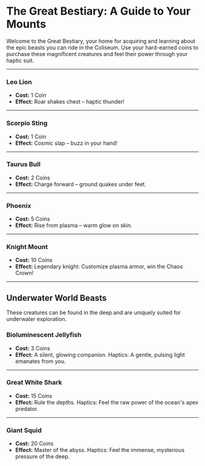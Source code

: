 # The Great Bestiary: A Guide to Your Mounts

Welcome to the Great Bestiary, your home for acquiring and learning about the epic beasts you can ride in the Coliseum. Use your hard-earned coins to purchase these magnificent creatures and feel their power through your haptic suit.

---

### Leo Lion
*   **Cost:** 1 Coin
*   **Effect:** Roar shakes chest – haptic thunder!

---

### Scorpio Sting
*   **Cost:** 1 Coin
*   **Effect:** Cosmic slap – buzz in your hand!

---

### Taurus Bull
*   **Cost:** 2 Coins
*   **Effect:** Charge forward – ground quakes under feet.

---

### Phoenix
*   **Cost:** 5 Coins
*   **Effect:** Rise from plasma – warm glow on skin.

---

### Knight Mount
*   **Cost:** 10 Coins
*   **Effect:** Legendary knight: Customize plasma armor, win the Chaos Crown!

---

## Underwater World Beasts

These creatures can be found in the deep and are uniquely suited for underwater exploration.

### Bioluminescent Jellyfish
*   **Cost:** 3 Coins
*   **Effect:** A silent, glowing companion. Haptics: A gentle, pulsing light emanates from you.

---

### Great White Shark
*   **Cost:** 15 Coins
*   **Effect:** Rule the depths. Haptics: Feel the raw power of the ocean's apex predator.

---

### Giant Squid
*   **Cost:** 20 Coins
*   **Effect:** Master of the abyss. Haptics: Feel the immense, mysterious pressure of the deep.